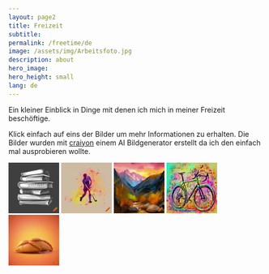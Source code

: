 ```yaml
---
layout: page2
title: Freizeit
subtitle: 
permalink: /freetime/de
image: /assets/img/Arbeitsfoto.jpg
description: about
hero_image: 
hero_height: small
lang: de
---
```

Ein kleiner Einblick in Dinge mit denen ich mich in meiner Freizeit beschöftige. 

Klick einfach auf eins der Bilder um mehr Informationen zu erhalten. Die Bilder wurden mit [craiyon](https://www.craiyon.com) einem AI Bildgenerator erstellt da ich den einfach mal ausprobieren wollte.

<a href="/freetime/reading"><img src="/assets/img/books.png" alt="A stack of books" style="height: 100px; width:100px;"/></a> <a href="/freetime/hockey/de"><img src="/assets/img/hockey.png" alt="A hockey player" style="height: 100px; width:100px;"/></a> <a href="../blog"><img src="/assets/img/hiking.png" alt="Mountain landscape" style="height: 100px; width:100px;"/></a> <a href="/freetime/bikepck/de"><img src="/assets/img/gravel_bike.png" alt="A gravel bike" style="height: 100px; width:100px;"/></a> <a href="/freetime/cooking/de"><img src="/assets/img/empanada.png" alt="A gravel bike" style="height: 100px; width:100px;"/></a>